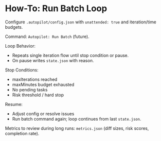# How-To: Run Batch Loop

Configure `.autopilot/config.json` with `unattended: true` and iteration/time budgets.

Command: `Autopilot: Run Batch` (future).

Loop Behavior:
- Repeats single iteration flow until stop condition or pause.
- On pause writes `state.json` with reason.

Stop Conditions:
- maxIterations reached
- maxMinutes budget exhausted
- No pending tasks
- Risk threshold / hard stop

Resume:
- Adjust config or resolve issues
- Run batch command again; loop continues from last `state.json`.

Metrics to review during long runs: `metrics.json` (diff sizes, risk scores, completion rate).
